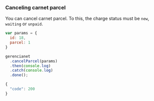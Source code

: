 ### Canceling carnet parcel

You can cancel carnet parcel. To this, the charge status must be `new`, `waiting` or `unpaid`.

```js
var params = {
  id: 18, 
  parcel: 1
}

gerencianet
  .cancelParcel(params)
  .then(console.log)
  .catch(console.log)
  .done();
```

```js
{
  "code": 200
}
```
